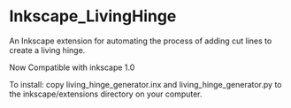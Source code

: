Inkscape_LivingHinge
====================

An Inkscape extension for automating the process of adding cut lines to create a living hinge.

Now Compatible with inkscape 1.0

To install:
copy living_hinge_generator.inx and living_hinge_generator.py to the inkscape/extensions directory on your computer.
